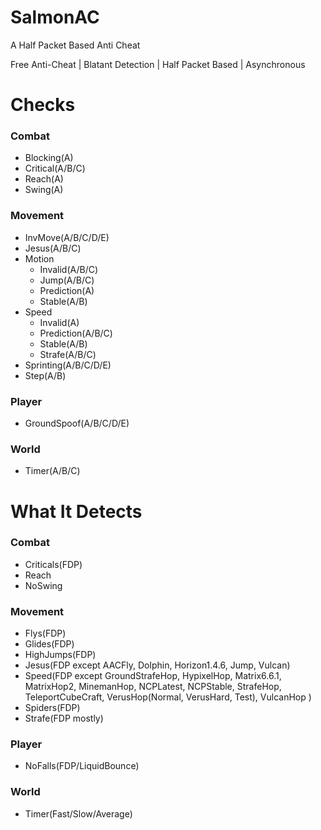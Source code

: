 
# SalmonAC
A Half Packet Based Anti Cheat  

Free Anti-Cheat | Blatant Detection | Half Packet Based | Asynchronous  

# Checks
### **Combat**
+ Blocking(A)  
+ Critical(A/B/C)  
+ Reach(A)  
+ Swing(A)  

### **Movement**
+ InvMove(A/B/C/D/E)  
+ Jesus(A/B/C)
+ Motion  
  - Invalid(A/B/C)  
  - Jump(A/B/C)
  - Prediction(A)  
  - Stable(A/B)  
+ Speed
  - Invalid(A)  
  - Prediction(A/B/C)  
  - Stable(A/B)
  - Strafe(A/B/C)  
+ Sprinting(A/B/C/D/E)  
+ Step(A/B)  

### **Player**
+ GroundSpoof(A/B/C/D/E)  

### **World**
+ Timer(A/B/C)  

# What It Detects
### **Combat**
+ Criticals(FDP)
+ Reach
+ NoSwing
### **Movement**
+ Flys(FDP)  
+ Glides(FDP)  
+ HighJumps(FDP)
+ Jesus(FDP except AACFly, Dolphin, Horizon1.4.6, Jump, Vulcan)  
+ Speed(FDP except GroundStrafeHop, HypixelHop, Matrix6.6.1, MatrixHop2, MinemanHop, NCPLatest, NCPStable, StrafeHop, TeleportCubeCraft, VerusHop(Normal, VerusHard, Test), VulcanHop )
+ Spiders(FDP)
+ Strafe(FDP mostly)
### **Player**
+ NoFalls(FDP/LiquidBounce)
### **World**
+ Timer(Fast/Slow/Average)  
